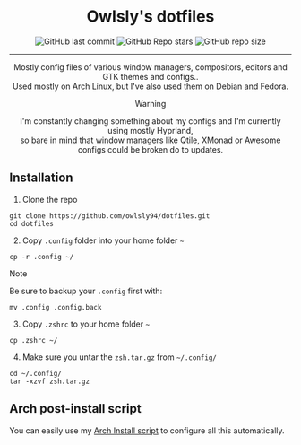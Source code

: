 
<div align="center">
 <h1> Owlsly's dotfiles</h1>
</div>

<div align="center">

![GitHub last commit](https://img.shields.io/github/last-commit/owlsly94/dotfiles?style=for-the-badge&color=a6e3a1&logoColor=D9E0EE&labelColor=292324)
![GitHub Repo stars](https://img.shields.io/github/stars/owlsly94/dotfiles?style=for-the-badge&color=74c7ec&logoColor=D9E0EE&labelColor=292324&logo=andela)
![GitHub repo size](https://img.shields.io/github/repo-size/owlsly94/dotfiles?style=for-the-badge&color=cba6f7&logoColor=D9E0EE&labelColor=292324&logo=protondrive)

</a>
</div>
<hr />
<div align="center">
<p>
   Mostly config files of various window managers, compositors, editors and GTK themes and configs.</a>.<br/>
   Used mostly on Arch Linux, but I've also used them on Debian and Fedora.<br/>
</p>

> [!WARNING]
> I'm constantly changing something about my configs and I'm currently using mostly Hyprland,<br/>
> so bare in mind that window managers like Qtile, XMonad or Awesome configs could be broken do to updates.

</div>


## Installation
1. Clone the repo
```
git clone https://github.com/owlsly94/dotfiles.git
cd dotfiles
```
2. Copy `.config` folder into your home folder `~`
```
cp -r .config ~/
```
> [!NOTE]
> Be sure to backup your `.config` first with:
> ```
> mv .config .config.back
> ```
3. Copy `.zshrc` to your home folder `~`
```
cp .zshrc ~/
```
4. Make sure you untar the `zsh.tar.gz` from `~/.config/`
```
cd ~/.config/
tar -xzvf zsh.tar.gz
```

## Arch post-install script
<p>
  You can easily use my <a href="https://github.com/owlsly94/arch-install">Arch Install script</a> to configure all this automatically.
</p>
